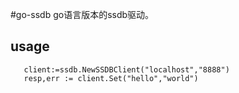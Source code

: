 #go-ssdb
 go语言版本的ssdb驱动。
 
## usage

```
   client:=ssdb.NewSSDBClient("localhost","8888")
   resp,err := client.Set("hello","world")
```
